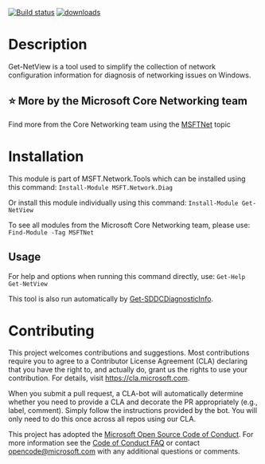 [![Build status](https://ci.appveyor.com/api/projects/status/rkdclcowkjlh5uu3?svg=true)](https://ci.appveyor.com/project/MSFTCoreNet/get-netview)
[![downloads](https://img.shields.io/powershellgallery/dt/Get-NetView.svg?label=downloads)](https://www.powershellgallery.com/packages/Get-NetView)

# Description

Get-NetView is a tool used to simplify the collection of network configuration information for diagnosis of networking issues on Windows.

## :star: More by the Microsoft Core Networking team

Find more from the Core Networking team using the [MSFTNet](https://github.com/topics/msftnet) topic

# Installation

This module is part of MSFT.Network.Tools which can be installed using this command:
```Install-Module MSFT.Network.Diag```

Or install this module individually using this command:
```Install-Module Get-NetView```

To see all modules from the Microsoft Core Networking team, please use:
```Find-Module -Tag MSFTNet```

## Usage

For help and options when running this command directly, use:
```Get-Help Get-NetView```

This tool is also run automatically by [Get-SDDCDiagnosticInfo](https://github.com/PowerShell/PrivateCloud.DiagnosticInfo).

# Contributing

This project welcomes contributions and suggestions.  Most contributions require you to agree to a
Contributor License Agreement (CLA) declaring that you have the right to, and actually do, grant us
the rights to use your contribution. For details, visit https://cla.microsoft.com.

When you submit a pull request, a CLA-bot will automatically determine whether you need to provide
a CLA and decorate the PR appropriately (e.g., label, comment). Simply follow the instructions
provided by the bot. You will only need to do this once across all repos using our CLA.

This project has adopted the [Microsoft Open Source Code of Conduct](https://opensource.microsoft.com/codeofconduct/).
For more information see the [Code of Conduct FAQ](https://opensource.microsoft.com/codeofconduct/faq/) or
contact [opencode@microsoft.com](mailto:opencode@microsoft.com) with any additional questions or comments.
